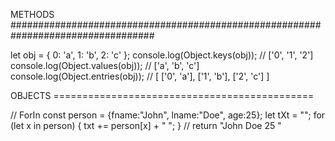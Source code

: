
METHODS ##################################################################################

let obj = { 0: 'a', 1: 'b', 2: 'c' };
console.log(Object.keys(obj)); //  ['0', '1', '2']
console.log(Object.values(obj)); // ['a', 'b', 'c']
console.log(Object.entries(obj)); // [ ['0', 'a'], ['1', 'b'], ['2', 'c'] ]



OBJECTS =============================================


// ForIn 
    const person = {fname:"John", lname:"Doe", age:25};
    let tXt = "";
    for (let x in person) {
        txt += person[x] + " ";
    } // return "John Doe 25 "
